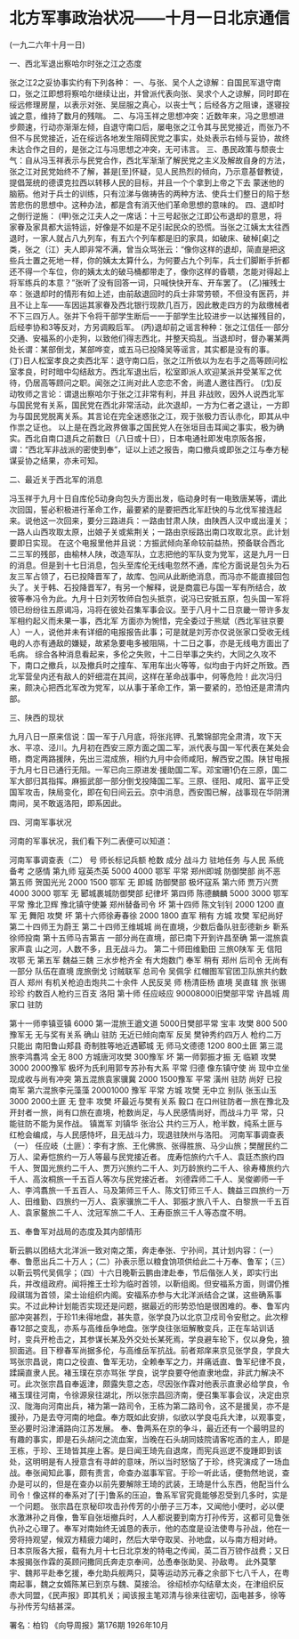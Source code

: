 # 北方军事政治状况——十月一日北京通信

(一九二六年十月一日)

一、西北军退出察哈尔时张之江之态度

张之江2之妥协事实约有下列各种：
一、与张、吴个人之谅解：自国民军退守南口，张之江即想将察哈尔继续让出，并曾派代表向张、吴求个人之谅解，同时即在绥远修理房屋，以表示对张、吴屈服之真心，以丧士气；后经各方之阻谏，遂寝投诚之意，维持了数月的残喘。
二、与冯玉祥之思想冲突：近数年来，冯之思想进步颇速，行动亦渐渐左倾，自退守南口后，屡电张之江令其与民党接近，而张乃不但不与民党接近，近在绥远各地发生阻碍民党之事实，处处表示右倾与妥协，故终未达合作之目的，是张之江与冯思想之冲突，无可讳言。
三、愚民政策与颓丧士气：自从冯玉祥表示与民党合作，西北军渐渐了解民党之主义及解故自身的方法，张之江对民党始终不了解，甚是[至]怀疑，见人民热烈的倾向，乃示意基督教徒，提倡笼统的德谟克拉西以转移人民的目标，并且一个个拿到上帝之下去
蒙迷他的脑筋。他对于兵士的训练，只有泣涕与做祷告的两种方法、使兵士们整日的陷于愁苦悲伤的思想中。这种办法，都是含有消灭他们革命思想的意味的。
四、退却时之倒行逆施：
(甲)张之江夫人之一席话：十三号起张之江即公布退却的意思，将家眷及家具都大运特运，好像是不如是不足引起民众的恐慌。当张之江姨太太往西退时，一家人就占八九列车，有五六个列车都是旧的家具，如破床、破棹[桌]之类，张之（江）夫人即非常不满，曾当众骂张云：“像你这样的退却，简直是把这些兵士置之死地一样，你的姨太太算什么，为何要占九个列车，兵士们脚断手折都还不得一个车位，你的姨太太的破马桶都带走了，像你这样的昏聩，怎能对得起上将军练兵的本意？”张听了没有回答一词，只喊快快开车、开车罢了。
(乙)摧残士卒：张退却时的情形有如上述，由前敌退回时的兵士非常劳顿，不但没有医药，并且不让上车——车因运其家眷及西北银行现款几百万，因此散走四方的为敌缴械者不下三四万人。张并下令将干部学生断后一一于部学生比较进步一以达摧残目的，后经李协和3等反对，方另调殿后军。
(丙)退却前之谣言种种：张之江信任一·部分交通、安福系的小走狗，以致他们得志西北，并整天捣乱。当退却时，督办署某两处长谓：某部倒戈，某部哗变，或五马已投降吴等谣言，其实都是没有的事。
(丁)日人松室孝良之卖西北军：退守南口后，张之江所依以为左右手之高等顾问松室孝良，时时暗中勾结敌方。西北军退出后，松室即派人欢迎某派并受某军之优待，仍居高等顾问之职。闻张之江尚对此人恋恋不舍，尚遣人邀往西行。
(戊)反动牧师之言论：谓退出察哈尔于张之江非常有利，并且
非战败，因外人说西北军与国民党有关系，国民党在西北非常活动，此次退却，一方为仁者之退让，一方即为与国民党脱离关系。其言论在完全迷惑张之江，观于张极力否认赤化，即其从中作祟之证也。
以上是在西北政界做事之国民党人在张垣目击耳闻之事实，极为确实。西北自南口退兵之前数日（八日或十日），日本电通社即发电京阪各报，谓：“西北军非战派的密使到奉”，证以上述之报告，南口撤兵或即张之江与奉方秘谋妥协之结果，亦未可知。

二、最近关于西北军的消息

冯玉祥于九月十日自库伦5动身向包头方面出发，临动身时有一电致唐某等，谓此次回国，誓必积极进行革命工作，最要紧的是要把西北军赶快的与北伐军接连起来。说他这一次回来，要分三路进兵：一路由甘肃人陕，由陕西人汉中或出潼关；一路人山西攻取太原，出娘子关或紫荆关；一路由京绥路出南口攻取北京。此计划要即日实现。
在这个电报里他并且说：方振武倾向革命较前益热，预备联合西北二三军的残部，由榆林人陕，改造军队，立志把他的军队变为党军，这是九月一日的消息。但是到十七日消息，包头至库伦无线电忽然不通，库伦方面说是包头为石友三军占领了，石已投降晋军了，故库、包间从此断绝消息，而冯亦不能直接回包头了。关于韩、石投降晋军7，有另一个解释，说是商震已与国一军有所结合，故彼等奉冯令为此。九月十日刘芳牧师自包头抵京，说冯已安抵五原，包头国一军将领已纷纷往五原谒冯，冯将在彼处召集军事会议。至于八月十二日京畿一带许多友军相约起义而未果一事，西北军
方面亦为惋惜，完全委过于熊斌（西北军驻京要人）一人，说他并未有详细的电报报告此事；可是就是刘芳亦仅说张家口受收无线电的人亦有通敌的嫌疑，故紧急要电多被阻隔，十二日之事，亦是无线电方面出了毛病。
综合各种消息看起来，多伦之失败，十二日举事之失约，大同之久攻不下，南口之撤兵，以及撤兵时之撞车、军用车出火等等，似均由于内奸之所致。西北军营垒内还有敌人的奸细混在其间，这样在革命战事中，何等危险！此次冯归来，颇决心把西北军改为党军，以从事于革命工作，第一要紧的，恐怕还是肃清内部。

三、陕西的现状

九月八日一原来信说：国一军于八月底，将张兆钾、孔繁锦部完全肃清，攻下天水、平凉、泾川。九月初在西安三原方面之国二军，派代表与国一军代表在某处会晤，商定两路援陕，先出三混成旅，相约九月中会师咸阳，解西安之围。陕甘电报于九月七日已通行无阻。一军已向三原进发·援助国二军。邓宝珊1仍在三原，国二军大部归其指挥。麻振武部一部分倒戈投降国二军。三原、径阳、咸阳、富平正受国军攻击，陕局变化，即在旬日间云云。京中消息，西安围已解，战事现在华阴渭南间，吴不敢返洛阳，即系因此。

四、河南军事状况

河南的军事状况，我们看下列二表便可以知道：

河南军事调查表（二）  号  师长标记兵额  枪数  成分  战斗力  驻地任务  与人民  系统  备考  之感情  第九师  寇英杰英  5000  4000  鄂军  平常  郑州即城  防御樊部  尚不恶  第五师  贺国光光  2000  1500  鄂军  无  即城  防御樊部  极坏寇系  第六师  贾万兴贾  4000  3000  鄂军  无  郾城裹城防御樊部  纪律坏  第四师  陈德麟麟  5000  3000  鄂军  平常  豫北卫辉  豫北镇守使兼  郑州替备司令  坏  第十四师  陈文钊钊  2000  1200  直军  无  舞阳  攻樊  坏  第十六师徐寿春徐  2000  1800  直军  稍有  方城  攻樊  军纪尚好  第二十四师王为蔚王  第二十四师王维城城  尚在直境，少数后备队驻彭德新乡  靳系  徐师投南  第十五师马吉第吉  一部分尚在直境，部已南下开到许昌至确  第一混旅袁家声袁  山之河，人数不多，且无战斗力。  第二十师田维勤田  三旅0陕军  无  信阳  攻鄂  无  第五军  魏益三魏  三水步枪齐全  有大炮数门  奉军  稍有  郑州  后司令  无尚有一部分  队伍在直境  庞旅倒戈  讨贼联军  总司令  吴佩孚  红帽图军官团卫队旅共约数百人  郑州  有机关枪迫击炮共二十余件  人民反吴  师  杨清臣杨  直境  吴直辖  旅  张锡珍珍  约数百人枪约三百支  洛阳  第十师  任应岐应  90008000旧樊部平常  许昌城  周家口  驻防

第十一师李镇亚镇  6000  第一混旅王遒文道  5000日樊部平常  宝丰  攻樊  800  500  豫军无  无与奖有关系  确山  驻防  无近已倾向南军  反吴  樊钟秀约四万人  枪约二万  只能出  南阳鲁山郏县  奇制胜等地近遇郾城  无  师马文德德  1200  800土匪  第三混旅李鸿翥鸿  全无  800  方城唐河攻樊  300豫军  坏  第一师郭振才振  无  临颖  攻樊  3000  2000豫军  极坏为氏利用郭专苏孙有大系  平常  归德  像东镇守使  尚  现中立坐现成收与尚有冲突  第五混旅袁家骥冀  2000  1500豫军  平常  潢州  驻防  尚好  已投南军  第六混旅李元藻藻  20001000  豫军  平常  方城  攻樊  无中立  别队  张玉山玉  3000  2000土匪  无  登丰  攻樊  坏最近与樊有关系  毅口  在口州驻防者一旅在豫北及开封者一旅，尚有口旅在直境，枪数尚足，与人民感情尚好，而战斗力平  常，只能驻防不能为吴作战。  镇嵩军  刘镇华  张治公  共约三万人，枪半数，纯系土匪与红枪会编成，与人民感恃坏，且无战斗力，现退驻陕州与洛阳。
河南军事调查表（一）
任应岐（土匪）：李有才旅、王化佛旅、张得胜旅、马少山旅；樊醒民约二万人、梁寿恺旅约一万人等最与民党接近者。
庞寿恺旅约六千人、袁廷杰旅约四千人、贺国光旅约二千人、贾万兴旅约二千人、刘万龄旅约二千人、徐寿椿旅约六千人、高汝桐旅一千五百人等次与民党接近者。
刘德霖师二千人、吴俊卿师一千人、李鸿翥旅一千五百人、马及第师三千人、陈文钉师三千人、魏益三四旅约一万人、田维勤、四旅约一万人、袁家骥旅二千人、郭振才旅八千人、白黎旅一千五百人、袁家鳌旅二千人、沈冠军旅二千人、王寿臣旅三千人等态度不明。

五、奉鲁军对战局的态度及其内部情形

靳云鹏以团结大北洋派一致对南之策，奔走奉张、宁孙间，其计划内容：（一）奉、鲁愿出兵二十万人；（二）孙表示愿以粮食饷项供给此二十万奉、鲁军；（三）以靳云鹗代吴佩孚；（四）十六日晚靳云鹏由津赴奉，节后偕张人关，即实行出兵，并改组政府。闻将推王士珍为临时首领，以靳组阁。但安福系方面，则谓仍推段祺瑞为首领，梁士诒组织内阁。安福系亦参与大北洋派结合之谋，这些确系事实。不过此种计划能否实现还是问题，据最近的形势恐怕是很困难的。奉、鲁军内部冲突甚烈，于珍11未得地盘，甚失意，张学良乃以北京卫戍司令安慰之。此次穆春12部之变乱，亦系与高维岳争地盘。张学良往张垣解散变兵，正在车站训话时，变兵开枪击之，其参谋长某及外交处长某死焉，学良避车轮下，仅以身免，狼狈面逃。目下穆春军尚据多伦，与高维岳军抗战。前者郑庠来京见张学良，学良大骂张宗昌说，南口之役直、鲁军无功，全赖奉军之力，并痛诋直、鲁军纪律不良，蹂躏直隶人民。褚玉璞在京亦骂张
学良，说学良要夺他直隶地盘，非武力解决不可。此次张宗昌自奉返津，颇露失意之态，尽因张作霖对他表示直隶必给学良，令褚玉璞往河南，令徐源泉往湖北，所以张宗昌回济南，便召集军事会议，决定由京汉、陇海向河南出兵，褚为第一路司令，王栋为第二路司令，这不是援吴，亦不是援孙，乃是去夺河南的地盘。奉方既如此安排，似欲以学良屯兵大津，以观事变，至必要时沿津浦路向江苏发展。
奉、鲁两系在京的争斗，最近还有一个最明显的有趣的事实，即是石头胡问之流血案，当晚在石头胡同妓院请客吃酒的主人，即是王栋，于珍、王琦皆其座上客。是日闻王琦先自退席，而宪兵巡逻不旋踵即到该处，这明明是有人授意含有寻衅的意味，所以当时怒恼了于珍，终究演成了一场血战。奉张闻知此事，颇有责言，命查办滋事军官。于珍一听此话，便勃然地说，查办是可以的，但是在查办以前先要解除王琦的武装，王琦是什么东西，他配当什么司令！像这样的奉系对了[于]鲁系的压迫，鲁系军官究竟能够忍受到几多时，实是一个问题。
张宗昌在京秘印攻击孙传芳的小册子三万本，又闻他小便时，必以便水激淋孙之肖像，鲁军自张垣撤兵时，人人都说要到南方打孙传芳，这都可见鲁张仇孙之心理了。奉军对南始终无诚恳的表示，他的态度是设法使粤与孙战，他在一旁将持观望，候双方精疲力竭时，然后大举夺取吴、孙地盘，以与南方相对峙。
日本京阪各大报，载有九月十七日北京发的特电之传闻，英二百万镑作战费；又日本报揭张作霖的英顾问撒同氏奔走京奉间，怂恿奉张助吴、孙敌粤。
此外莫擎宇、魏邦平赴奉乞援，奉允助兵舰两只，莫等运动苏元春之余部下七八千人，在粤南起事，魏之女婿陈某已到京与魏、莫接洽。
徐绍桢亦勾结章太炎，在津组织反赤大同盟，《民声报》即其机关；闻该报主笔邓清与徐来往密切，函电甚多，徐等与孙传芳勾结甚深。

署名：柏钧
《向导周报》第176期
1926年10月

